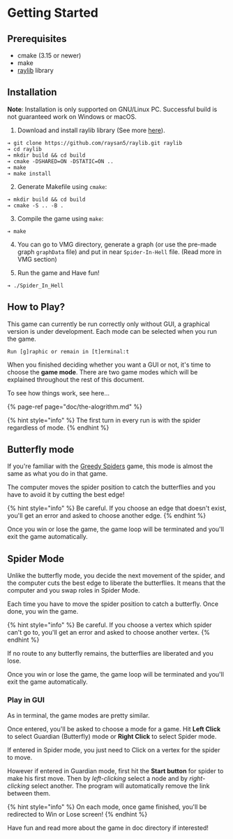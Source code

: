 # Getting Started

## Prerequisites

* cmake \(3.15 or newer\)
* make
* [raylib](https://github.com/raysan5/raylib/) library

## Installation

**Note**: Installation is only supported on GNU/Linux PC. Successful build is not guaranteed work on Windows or macOS.

1. Download and install raylib library \(See more [here](https://github.com/raysan5/raylib/wiki/Working-on-GNU-Linux)\).

```text
➔ git clone https://github.com/raysan5/raylib.git raylib
➔ cd raylib
➔ mkdir build && cd build
➔ cmake -DSHARED=ON -DSTATIC=ON ..
➔ make
➔ make install
```

2. Generate Makefile using `cmake`:

```text
➔ mkdir build && cd build 
➔ cmake -S .. -B .
```

3. Compile the game using `make`:

```text
➔ make
```

4. You can go to VMG directory, generate a graph (or use the pre-made graph `graphData` file) and put in near `Spider-In-Hell` file. \(Read more in VMG section\) 


5. Run the game and Have fun!

```text
➔ ./Spider_In_Hell
```

## How to Play?

This game can currently be run correctly only without GUI, a graphical version is under development. Each mode can be selected when you run the game.

```text
Run [g]raphic or remain in [t]erminal:t
```

When you finished deciding whether you want a GUI or not, it's time to choose the **game mode**. There are two game modes which will be explained throughout the rest of this document.

To see how things work, see here...

{% page-ref page="doc/the-alogrithm.md" %}

{% hint style="info" %}
The first turn in every run is with the spider regardless of mode.
{% endhint %}

## Butterfly mode

If you're familiar with the [Greedy Spiders](http://greedyspiders.com/) game, this mode is almost the same as what you do in that game.

The computer moves the spider position to catch the butterflies and you have to avoid it by cutting the best edge!

{% hint style="info" %}
Be careful. If you choose an edge that doesn't exist, you'll get an error and asked to choose another edge.
{% endhint %}

Once you win or lose the game, the game loop will be terminated and you'll exit the game automatically.

## Spider Mode

Unlike the butterfly mode, you decide the next movement of the spider, and the computer cuts the best edge to liberate the butterflies. It means that the computer and you swap roles in Spider Mode.

Each time you have to move the spider position to catch a butterfly. Once done, you win the game.

{% hint style="info" %}
Be careful. If you choose a vertex which spider can't go to, you'll get an error and asked to choose another vertex.
{% endhint %}

If no route to any butterfly remains, the butterflies are liberated and you lose.

Once you win or lose the game, the game loop will be terminated and you'll exit the game automatically.



### Play in GUI

As in terminal, the game modes are pretty similar.

Once entered, you'll be asked to choose a mode for a game. Hit **Left Click** to select Guardian \(Butterfly\) mode or **Right Click** to select Spider mode. 

If entered in Spider mode, you just need to Click on a vertex for the spider to move. 

However if entered in Guardian mode, first hit the **Start button** for spider to make his first move. Then by _left-clicking_ select a node and by _right-clicking_ select another. The program will automatically remove the link between them.

{% hint style="info" %}
On each mode, once game finished, you'll be redirected to Win or Lose screen!
{% endhint %}

Have fun and read more about the game in doc directory if interested!

